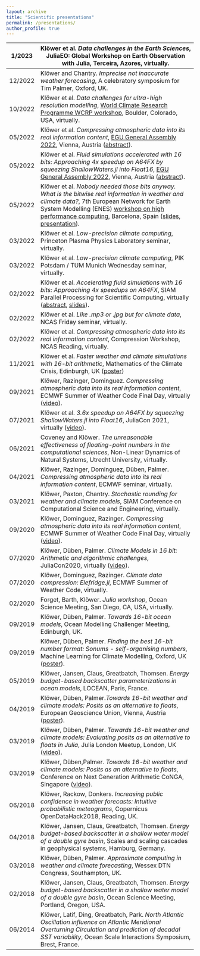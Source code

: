 ```yaml
---
layout: archive
title: "Scientific presentations"
permalink: /presentations/
author_profile: true
---
```


| 1/2023 | Klöwer et al. _Data challenges in the Earth Sciences_, JuliaEO: Global Workshop on Earth Observation with Julia, Terceira, Azores, virtually.
| --- | --- |
| 12/2022 | Klöwer and Chantry. _Imprecise not inaccurate weather forecasing_, A celebratory symposium for Tim Palmer, Oxford, UK. |
| 10/2022 | Klöwer et al. _Data challenges for ultra-high resolution modelling_, [World Climate Research Programme WCRP workshop](https://www.mmm.ucar.edu/events/workshops/wcrp), Boulder, Colorado, USA, virtually.
| 05/2022 | Klöwer et al. _Compressing atmospheric data into its real information content_, [EGU General Assembly 2022](https://egu22.eu/), Vienna, Austria ([abstract](https://doi.org/10.5194/egusphere-egu22-3109)).
| 05/2022 | Klöwer et al. _Fluid simulations accelerated with 16 bits: Approaching 4x speedup on A64FX by squeezing ShallowWaters.jl into Float16_, [EGU General Assembly 2022](https://egu22.eu/), Vienna, Austria ([abstract](https://doi.org/10.5194/egusphere-egu22-3095)).
| 05/2022 | Klöwer et al. _Nobody needed those bits anyway. What is the bitwise real information in weather and climate data?_, 7th European Network for Earth System Modelling (ENES) [workshop on high performance computing](https://portal.enes.org/community/community-workshops/7th-enes-hpc-workshop-barcelona-2022), Barcelona, Spain ([slides](https://portal.enes.org/community/community-workshops/7th-enes-workshop-presentations/01_kloewer_bitinformation.pdf), [presentation](https://youtu.be/teEFnCz_bzI?t=126)). |
| 03/2022 | Klöwer et al. _Low-precision climate computing_, Princeton Plasma Physics Laboratory seminar, virtually. |
| 03/2022 | Klöwer et al. _Low-precision climate computing_, PIK Potsdam / TUM Munich Wednesday seminar, virtually. |
| 02/2022 | Klöwer et al. _Accelerating fluid simulations with 16 bits: Approaching 4x speedups on A64FX_, SIAM Parallel Processing for Scientific Computing, virtually ([abstract](https://meetings.siam.org/sess/dsp_talk.cfm?p=116889), [slides](https://nlagrouporg.files.wordpress.com/2022/02/m.kloewer-siam-pp22-slides.pdf)). |
| 02/2022 | Klöwer et al. _Like .mp3 or .jpg but for climate data_, NCAS Friday seminar, virtually. |
| 02/2022 | Klöwer et al. _Compressing atmospheric data into its real information content_, Compression Workshop, NCAS Reading, virtually. |
| 11/2021 | Klöwer et al. _Faster weather and climate simulations with 16-bit arithmetic_, Mathematics of the Climate Crisis, Edinburgh, UK ([poster](https://doi.org/10.13140/RG.2.2.24247.44964)) |
| 09/2021 | Klöwer, Razinger, Dominguez. _Compressing atmospheric data into its real information content_, ECMWF Summer of Weather Code Final Day, virtually ([video](https://www.youtube.com/watch?v=kcbOdwfskmY)). |
| 07/2021 | Klöwer et al. _3.6x speedup on A64FX by squeezing ShallowWaters.jl into Float16_, JuliaCon 2021, virtually ([video](https://www.youtube.com/watch?v=btHfZr2C0GA)). |
| 06/2021 | Coveney and Klöwer. _The unreasonable effectiveness of floating-point numbers in the computational sciences_, Non-Linear Dynamics of Natural Systems, Utrecht University, virtually. |
| 04/2021 | Klöwer, Razinger, Dominguez, Düben, Palmer. _Compressing atmospheric data into its real information content_, ECMWF seminar, virtually. |
| 03/2021 | Klöwer, Paxton, Chantry. _Stochastic rounding for weather and climate models_, SIAM Conference on Computational Science and Engineering, virtually. |
| 09/2020 | Klöwer, Dominguez, Razinger. _Compressing atmospheric data into its real information content_, ECMWF Summer of Weather Code Final Day, virtually ([video](https://www.youtube.com/watch?v=5A33r-fV_Vo)). |
| 07/2020 | Klöwer, Düben, Palmer. _Climate Models in 16 bit: Arithmetic and algorithmic challenges_, JuliaCon2020, virtually ([video](https://www.youtube.com/watch?v=GiSsoA1udUk)).|
| 07/2020 | Klöwer, Dominguez, Razinger. _Climate data compression: Elefridge.jl_, ECMWF Summer of Weather Code, virtually. |
| 02/2020 | Forget, Barth, Klöwer. _Julia workshop_, Ocean Science Meeting, San Diego, CA, USA, virtually. |
| 09/2019 | Klöwer, Düben, Palmer. _Towards 16-bit ocean models_, Ocean Modelling Challenger Meeting, Edinburgh, UK. |
| 09/2019 | Klöwer, Düben, Palmer. _Finding the best 16-bit number format: Sonums - self-organising numbers_, Machine Learning for Climate Modelling, Oxford, UK ([poster](https://milank.de/documents/kloewer_sonum.pdf)). |
| 05/2019 | Klöwer, Jansen, Claus, Greatbatch, Thomsen. _Energy budget-based backscatter parameterizations in ocean models_, LOCEAN, Paris, France. |
| 04/2019 | Klöwer, Düben, Palmer._Towards 16-bit weather and climate models: Posits as an alternative to floats_, European Geoscience Union, Vienna, Austria ([poster](https://doi.org/10.13140/RG.2.2.20921.01128)). |
| 03/2019 | Klöwer, Düben, Palmer. _Towards 16-bit weather and climate models: Evaluating posits as an alternative to floats in Julia_, Julia London Meetup, London, UK ([video](https://www.youtube.com/watch?v=wp7AYMWlPLw)). |
| 03/2019 | Klöwer, Düben,Palmer. _Towards 16-bit weather and climate models: Posits as an alternative to floats_, Conference on Next Generation Arithmetic CoNGA, Singapore ([video](https://www.youtube.com/watch?v=XazIx0cMVyg)). |
| 06/2018 | Klöwer, Rackow, Donkers. _Increasing public confidence in weather forecasts: Intuitive probabilistic meteograms_, Copernicus OpenDataHack2018, Reading, UK. |
| 04/2018 | Klöwer, Jansen, Claus, Greatbatch, Thomsen. _Energy budget-based backscatter in a shallow water model of a double gyre basin_, Scales and scaling cascades in geophysical systems, Hamburg, Germany. |
| 03/2018 | Klöwer, Düben, Palmer. _Approximate computing in weather and climate forecasting_, Wessex DTN Congress, Southampton, UK. |
| 02/2018 | Klöwer, Jansen, Claus, Greatbatch, Thomsen. _Energy budget-based backscatter in a shallow water model of a double gyre basin_, Ocean Science Meeting, Portland, Oregon, USA. |
| 06/2014 | Klöwer, Latif, Ding, Greatbatch, Park. _North Atlantic Oscillation influence on Atlantic Meridional Overturning Circulation and prediction of decadal SST variability_, Ocean Scale Interactions Symposium, Brest, France.|
